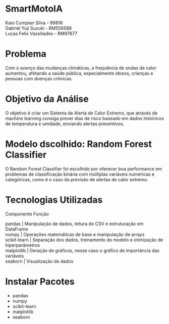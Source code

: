 # SmartMotoIA

Kaio Cumpian Silva - 99816 <br/>
Gabriel Yuji Suzuki - RM556588 <br/>
Lucas Felix Vassiliades - RM97677 <br/>

# Problema
Com o avanço das mudanças climáticas, a frequência de ondas de calor aumentou, afetando a saúde pública, especialmente idosos, crianças e pessoas com doenças crônicas. 

# Objetivo da Análise
O objetivo é criar um Sistema de Alerta de Calor Extremo, que através de machine learning consiga prever dias de risco baseado em dados históricos de temperatura e umidade, enviando alertas preventivos.

# Modelo dscolhido: Random Forest Classifier
O Random Forest Classifier foi escolhido por oferecer boa performance em problemas de classificação binária com múltiplas variáveis numéricas e categóricas, como é o caso da previsão de alertas de calor extremo.


# Tecnologias Utilizadas 

Componente                    Função <br/>

 pandas                       | Manipulação de dados, leitura do CSV e estruturação em DataFrame <br/>
 numpy                        | Operações matemáticas de base e manipulação de arrays <br/>
 scikit-learn                 | Separação dos dados, treinamento do modelo e otimização de hiperparâmetros <br/>
 matplotlib                   | Geração de gráficos, nesse caso o gráfico de importância das variáveis <br/>
 seaborn                      | Visualização de dados <br/>

# Instalar Pacotes

- pandas
- numpy
- scikit-learn
- matplotlib
- seaborn


